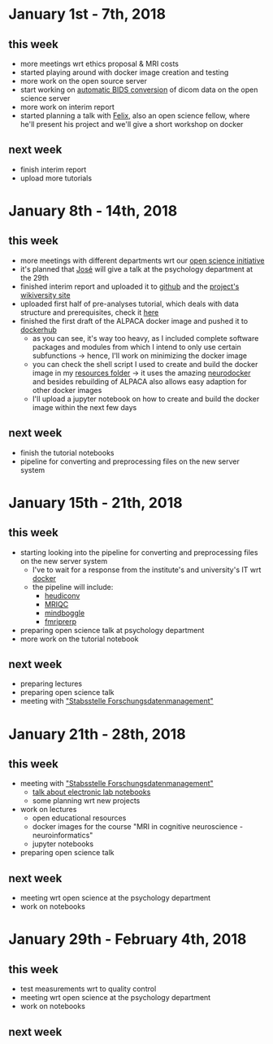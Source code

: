 # January 1st - 7th, 2018
## this week
- more meetings wrt ethics proposal & MRI costs 
- started playing around with docker image creation and testing
- more work on the open source server
- start working on [automatic BIDS conversion](https://github.com/nipy/heudiconv) of dicom data on the open science server 
- more work on interim report
- started planning a talk with [Felix](https://github.com/Felix11H), also an open science fellow, where he'll present
his project and we'll give a short workshop on docker
  
## next week
- finish interim report
- upload more tutorials

# January 8th - 14th, 2018
## this week
- more meetings with different departments wrt our [open science initiative](https://openscienceinitiativeuniversitymarburg.github.io)
- it's planned that [José](https://github.com/JoseAlanis) will give a talk at the psychology department
at the 29th
- finished interim report and uploaded it to [github](https://github.com/PeerHerholz/open_science_fellowship_project/blob/master/open%20lab%20notebook/ALPACA_Zwischenbericht.md)
and the [project's wikiversity site](https://de.wikiversity.org/wiki/Wikiversity:Fellow-Programm_Freies_Wissen/Einreichungen/ALPACA_–_Automated_Labelling_and_Parcellation_of_Auditory_Cortex_Areas/Zwischenbericht)
- uploaded first half of pre-analyses tutorial, which deals with data structure and prerequisites, check it [here](https://github.com/PeerHerholz/open_science_fellowship_project/blob/master/resources/ALPACA_data_organization_prerequisites.ipynb) 
- finished the first draft of the ALPACA docker image and pushed it to [dockerhub](https://hub.docker.com/r/peerherholz/alpaca/)
  - as you can see, it's way too heavy, as I included complete software packages and modules from which I intend to only use certain subfunctions &rarr; hence, I'll work on minimizing the docker image
  - you can check the shell script I used to create and build the docker image in my [resources folder](https://github.com/PeerHerholz/open_science_fellowship_project/blob/master/resources/ALPACA_create_dockerfile.sh) &rarr; it uses the amazing [neurodocker](https://hub.docker.com/r/kaczmarj/neurodocker/) and besides rebuilding of ALPACA also allows easy adaption for other docker images
  - I'll upload a jupyter notebook on how to create and build the docker image within the next few days

## next week
- finish the tutorial notebooks
- pipeline for converting and preprocessing files on the new server system 

# January 15th - 21th, 2018

## this week
- starting looking into the pipeline for converting and preprocessing files on the new server system
  - I've to wait for a response from the institute's and university's IT wrt [docker](https://www.docker.com)
  - the pipeline will include:
    - [heudiconv](https://github.com/nipy/heudiconv)
    - [MRIQC](https://mriqc.readthedocs.io/en/latest/index.html)
    - [mindboggle](http://www.mindboggle.info)
    - [fmriprerp](http://fmriprep.readthedocs.io/en/latest/)
- preparing open science talk at psychology department
- more work on the tutorial notebook 

## next week
- preparing lectures
- preparing open science talk
- meeting with ["Stabsstelle Forschungsdatenmanagement"](https://www.uni-marburg.de/projekte/forschungsdaten/projekt/stabsstelle)

# January 21th - 28th, 2018

## this week
- meeting with ["Stabsstelle Forschungsdatenmanagement"](https://www.uni-marburg.de/projekte/forschungsdaten/projekt/stabsstelle)
  - [talk about electronic lab notebooks](https://www.uni-marburg.de/projekte/forschungsdaten/elns)
  - some planning wrt new projects
- work on lectures
  - open educational resources
  - docker images for the course "MRI in cognitive neuroscience - neuroinformatics"
  - jupyter notebooks
- preparing open science talk

## next week
- meeting wrt open science at the psychology department
- work on notebooks

# January 29th - February 4th, 2018

## this week
- test measurements wrt to quality control
- meeting wrt open science at the psychology department
- work on notebooks 


## next week
